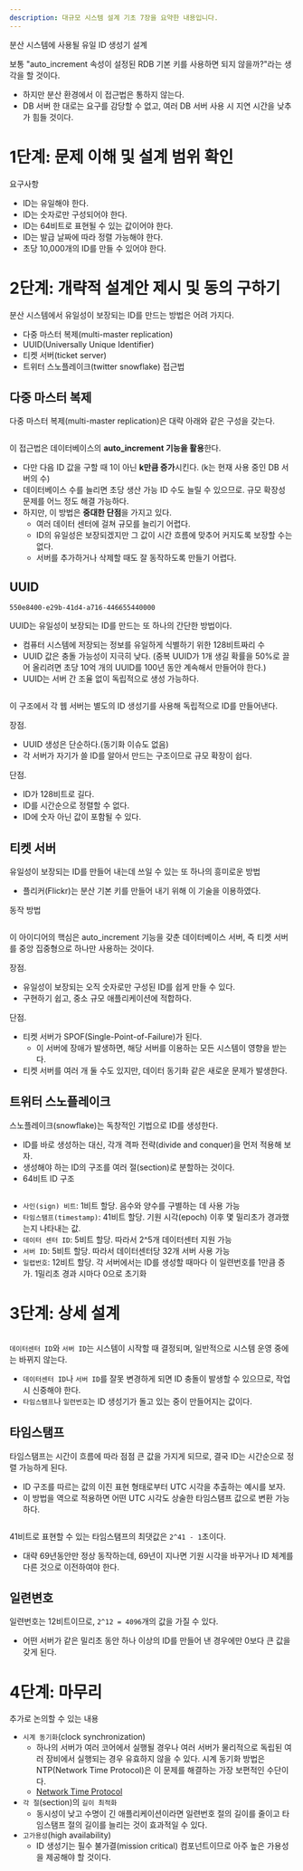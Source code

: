 ```yaml
---
description: 대규모 시스템 설계 기초 7장을 요약한 내용입니다.
---
```


분산 시스템에 사용될 유일 ID 생성기 설계

보통 "auto_increment 속성이 설정된 RDB 기본 키를 사용하면 되지 않을까?"라는 생각을 할 것이다.
- 하지만 분산 환경에서 이 접근법은 통하지 않는다.
- DB 서버 한 대로는 요구를 감당할 수 없고, 여러 DB 서버 사용 시 지연 시간을 낮추가 힘들 것이다.

# 1단계: 문제 이해 및 설계 범위 확인

요구사항
- ID는 유일해야 한다.
- ID는 숫자로만 구성되어야 한다.
- ID는 64비트로 표현될 수 있는 값이어야 한다.
- ID는 발급 날짜에 따라 정렬 가능해야 한다.
- 초당 10,000개의 ID를 만들 수 있어야 한다.

# 2단계: 개략적 설계안 제시 및 동의 구하기

분산 시스템에서 유일성이 보장되는 ID를 만드는 방법은 어려 가지다.
- 다중 마스터 복제(multi-master replication)
- UUID(Universally Unique Identifier)
- 티켓 서버(ticket server)
- 트위터 스노플레이크(twitter snowflake) 접근법

## 다중 마스터 복제

다중 마스터 복제(multi-master replication)은 대략 아래와 같은 구성을 갖는다.

<figure><img src="../../.gitbook/assets/system-design-interview/7-2.png" alt=""><figcaption></figcaption></figure>

이 접근법은 데이터베이스의 **auto_increment 기능을 활용**한다.
- 다만 다음 ID 값을 구할 때 1이 아닌 **k만큼 증가**시킨다. (k는 현재 사용 중인 DB 서버의 수)
- 데이터베이스 수를 늘리면 초당 생산 가능 ID 수도 늘릴 수 있으므로. 규모 확장성 문제를 어느 정도 해결 가능하다.
- 하지만, 이 방법은 **중대한 단점**을 가지고 있다.
  - 여러 데이터 센터에 걸쳐 규모를 늘리기 어렵다.
  - ID의 유일성은 보장되겠지만 그 값이 시간 흐름에 맞추어 커지도록 보장할 수는 없다.
  - 서버를 추가하거나 삭제할 때도 잘 동작하도록 만들기 어렵다.

## UUID

`550e8400-e29b-41d4-a716-446655440000`

UUID는 유일성이 보장되는 ID를 만드는 또 하나의 간단한 방법이다.
- 컴퓨터 시스템에 저장되는 정보를 유일하게 식별하기 위한 128비트짜리 수
- UUID 값은 충돌 가능성이 지극히 낮다. (중복 UUID가 1개 생길 확률을 50%로 끌어 올리려면 초당 10억 개의 UUID를 100년 동안 계속해서 만들어야 한다.)
- UUID는 서버 간 조율 없이 독립적으로 생성 가능하다.

<figure><img src="../../.gitbook/assets/system-design-interview/7-3.png" alt=""><figcaption></figcaption></figure>

이 구조에서 각 웹 서버는 별도의 ID 생성기를 사용해 독립적으로 ID를 만들어낸다.

장점.
- UUID 생성은 단순하다.(동기화 이슈도 없음)
- 각 서버가 자기가 쓸 ID를 알아서 만드는 구조이므로 규모 확장이 쉽다.

단점.
- ID가 128비트로 길다.
- ID를 시간순으로 정렬할 수 없다.
- ID에 숫자 아닌 값이 포함될 수 있다.

## 티켓 서버

유일성이 보장되는 ID를 만들어 내는데 쓰일 수 있는 또 하나의 흥미로운 방법
- 플리커(Flickr)는 분산 기본 키를 만들어 내기 위해 이 기술을 이용하였다.

동작 방법

<figure><img src="../../.gitbook/assets/system-design-interview/7-4.png" alt=""><figcaption></figcaption></figure>

이 아이디어의 핵심은 auto_increment 기능을 갖춘 데이터베이스 서버, 즉 티켓 서버를 중앙 집중형으로 하나만 사용하는 것이다.

장점.
- 유일성이 보장되는 오직 숫자로만 구성된 ID를 쉽게 만들 수 있다.
- 구현하기 쉽고, 중소 규모 애플리케이션에 적합하다.

단점.
- 티켓 서버가 SPOF(Single-Point-of-Failure)가 된다.
  - 이 서버에 장애가 발생하면, 해당 서버를 이용하는 모든 시스템이 영향을 받는다.
- 티켓 서버를 여러 개 둘 수도 있지만, 데이터 동기화 같은 새로운 문제가 발생한다.

## 트위터 스노플레이크

스노플레이크(snowflake)는 독창적인 기법으로 ID를 생성한다.
- ID를 바로 생성하는 대신, 각개 격파 전략(divide and conquer)을 먼저 적용해 보자.
- 생성해야 하는 ID의 구조를 여러 절(section)로 분할하는 것이다.
- 64비트 ID 구조

<figure><img src="../../.gitbook/assets/system-design-interview/7-5.png" alt=""><figcaption></figcaption></figure>

- `사인(sign) 비트`: 1비트 할당. 음수와 양수를 구별하는 데 사용 가능
- `타임스탬프(timestamp)`: 41비트 할당. 기원 시각(epoch) 이후 몇 밀리초가 경과했는지 나타내는 값. 
- `데이터 센터 ID`: 5비트 할당. 따라서 2^5개 데이터센터 지원 가능
- `서버 ID`: 5비트 할당. 따라서 데이터센터당 32개 서버 사용 가능
- `일렵번호`: 12비트 할당. 각 서버에서는 ID를 생성할 때마다 이 일련번호를 1만큼 증가. 1밀리초 경과 시마다 0으로 초기화

# 3단계: 상세 설계

<figure><img src="../../.gitbook/assets/system-design-interview/7-5.png" alt=""><figcaption></figcaption></figure>

`데이터센터 ID`와 `서버 ID`는 시스템이 시작할 때 결정되며, 일반적으로 시스템 운영 중에는 바뀌지 않는다.
- `데이터센터 ID`나 `서버 ID`를 잘못 변경하게 되면 ID 충돌이 발생할 수 있으므로, 작업 시 신중해야 한다.
- `타임스탬프`나 `일련번호`는 ID 생성기가 돌고 있는 중이 만들어지는 값이다.

## 타임스탬프

타임스탬프는 시간이 흐름에 따라 점점 큰 값을 가지게 되므로, 결국 ID는 시간순으로 정렬 가능하게 된다.
- ID 구조를 따르는 값의 이진 표현 형태로부터 UTC 시각을 추출하는 예시를 보자.
- 이 방법을 역으로 적용하면 어떤 UTC 시각도 상술한 타임스탬프 값으로 변환 가능하다.

<figure><img src="../../.gitbook/assets/system-design-interview/7-7.png" alt=""><figcaption></figcaption></figure>

41비트로 표현할 수 있는 타임스탬프의 최댓값은 `2^41 - 1`초이다.
- 대략 69년동안만 정상 동작하는데, 69년이 지나면 기원 시각을 바꾸거나 ID 체계를 다른 것으로 이전하여야 한다.

## 일련변호

일련번호는 12비트이므로, `2^12 = 4096`개의 값을 가질 수 있다.
- 어떤 서버가 같은 밀리초 동안 하나 이상의 ID를 만들어 낸 경우에만 0보다 큰 값을 갖게 된다.

# 4단계: 마무리

추가로 논의할 수 있는 내용

- `시계 동기화`(clock synchronization)
  - 하나의 서버가 여러 코어에서 실행될 경우나 여러 서버가 물리적으로 독립된 여러 장비에서 실행되는 경우 유효하지 않을 수 있다. 시계 동기화 방법은 NTP(Network Time Protocol)은 이 문제를 해결하는 가장 보편적인 수단이다.
  - [Network Time Protocol](https://en.wikipedia.org/wiki/Network_Time_Protocol)
- `각 절`(section)의 `길이 최적화`
  - 동시성이 낮고 수명이 긴 애플리케이션이라면 일련번호 절의 길이를 줄이고 타임스탬프 절의 길이를 늘리는 것이 효과적일 수 있다.
- `고가용성`(high availability)
  - ID 생성기는 필수 불가결(mission critical) 컴포넌트이므로 아주 높은 가용성을 제공해야 할 것이다.